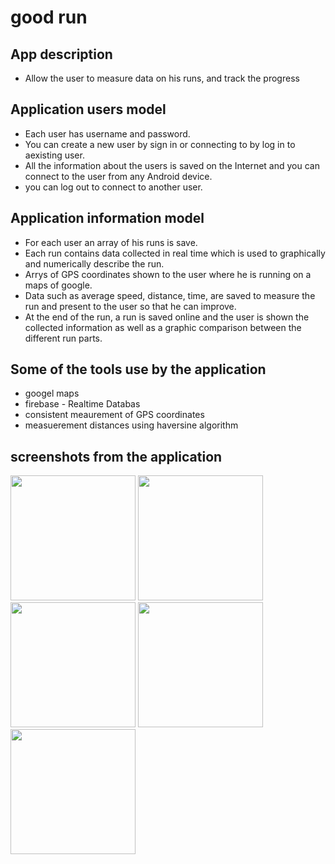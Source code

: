 # good run

## App description
* Allow the user to measure data on his runs, and track the progress


## Application users model

* Each user has username and password.
* You can create a new user by sign in or connecting to by log in to aexisting user.
* All the information about the users is saved on the Internet and you can connect to the user from any Android device.
* you can log out to connect to another user.


## Application information model
* For each user an array of his runs is save.
* Each run contains data collected in real time which is used to graphically and numerically describe the run.
* Arrys of GPS coordinates shown to the user where he is running on a maps of google.
* Data such as average speed, distance, time, are saved to measure the run and present to the user so that he can improve.
* At the end of the run, a run is saved online and the user is shown the collected information as well as a graphic comparison between the different run parts.

## Some of the tools use by the application
* googel maps
* firebase - Realtime Databas
* consistent meaurement of GPS coordinates
* measuerement distances using haversine algorithm
## screenshots from the application

<img src="https://github.com/user-attachments/assets/f9abe2f1-79bd-49be-a46c-46378b69d159" width="200">
<img src="https://github.com/user-attachments/assets/6fbe1eed-01a9-4364-8559-48f2e4135907" width="200">
<img src="https://github.com/user-attachments/assets/582f288b-0b2c-4f0d-b162-39378f07053f" width="200">
<img src="https://github.com/user-attachments/assets/bf4202aa-64a4-447a-967e-06500e0139dd" width="200">
<img src="https://github.com/user-attachments/assets/b4a292b4-3ea2-4918-9cdc-c712a3ff41d2" width="200">










